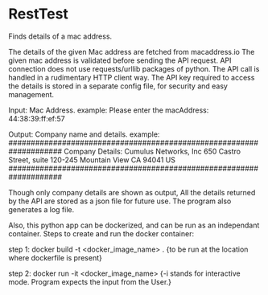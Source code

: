 # RestTest
Finds details of a mac address.

The details of the given Mac address are fetched from macaddress.io
The given mac address is validated before sending the API request.
API connection does not use requests/urllib packages of python.
The API call is handled in a rudimentary HTTP client way.
The API key required to access the details is stored in a separate config file, for security and easy management.

Input: Mac Address.
example:
Please enter the macAddress:
44:38:39:ff:ef:57

Output: Company name and details.
example:
####################################################################
Company Details:
Cumulus Networks, Inc
650 Castro Street, suite 120-245 Mountain View CA 94041 US
####################################################################

Though only company details are shown as output, All the details returned by the API are stored as a json file for future use.
The program also generates a log file.

Also, this python app can be dockerized, and can be run as an independant container.
Steps to create and run the docker container:

step 1:
docker build -t <docker_image_name> .
{to be run at the location where dockerfile is present}

step 2:
docker run -it <docker_image_name>
{-i stands for interactive mode. Program expects the input from the User.}